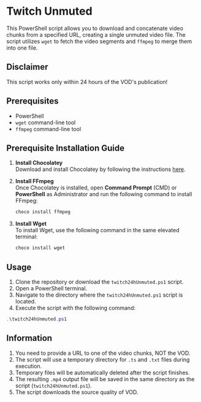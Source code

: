 # Twitch Unmuted

This PowerShell script allows you to download and concatenate video chunks from a specified URL, creating a single unmuted video file. The script utilizes `wget` to fetch the video segments and `ffmpeg` to merge them into one file.

## Disclaimer
This script works only within 24 hours of the VOD's publication!

## Prerequisites

- PowerShell
- `wget` command-line tool
- `ffmpeg` command-line tool

## Prerequisite Installation Guide

1. **Install Chocolatey**  
   Download and install Chocolatey by following the instructions [here](https://chocolatey.org/install).

2. **Install FFmpeg**  
   Once Chocolatey is installed, open **Command Prompt** (CMD) or **PowerShell** as Administrator and run the following command to install FFmpeg:
   ```cmd
   choco install ffmpeg
   ```

3. **Install Wget**  
   To install Wget, use the following command in the same elevated terminal:
   ```cmd
   choco install wget
   ```



## Usage

1. Clone the repository or download the `twitch24hUnmuted.ps1` script.
2. Open a PowerShell terminal.
3. Navigate to the directory where the `twitch24hUnmuted.ps1` script is located.
4. Execute the script with the following command:

```powershell
.\twitch24hUnmuted.ps1
```


## Information
1. You need to provide a URL to one of the video chunks, NOT the VOD.
2. The script will use a temporary directory for `.ts` and `.txt` files during execution.
3. Temporary files will be automatically deleted after the script finishes.
4. The resulting `.mp4` output file will be saved in the same directory as the script (`twitch24hUnmuted.ps1`).
5. The script downloads the source quality of VOD.